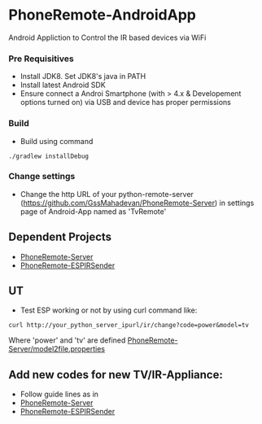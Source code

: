 # PhoneRemote-AndroidApp
Android Appliction to Control the IR based devices via WiFi

### Pre Requisitives
 * Install JDK8. Set JDK8's java in PATH
 * Install latest Android SDK
 * Ensure connect a Androi Smartphone (with > 4.x & Developement options turned on) via USB and device has proper permissions
 
 
 
### Build
 * Build using command
 
 ```
 ./gradlew installDebug
 ```
 
### Change settings
 * Change the http URL of your python-remote-server (https://github.com/GssMahadevan/PhoneRemote-Server) in settings page of Android-App named as 'TvRemote'
 
## Dependent Projects
 * [PhoneRemote-Server](https://github.com/GssMahadevan/PhoneRemote-Server)
 * [PhoneRemote-ESPIRSender](https://github.com/GssMahadevan/PhoneRemote-ESPIRSender)
 

## UT
 * Test ESP working or not by using curl command like:
 
 ```
curl http://your_python_server_ipurl/ir/change?code=power&model=tv
```

Where 'power' and 'tv' are defined [PhoneRemote-Server/model2file.properties](https://github.com/GssMahadevan/PhoneRemote-Server/blob/master/model2file.properties)


## Add new codes for new TV/IR-Appliance:
 * Follow guide lines as in 
  * [PhoneRemote-Server](https://github.com/GssMahadevan/PhoneRemote-Server)
  * [PhoneRemote-ESPIRSender](https://github.com/GssMahadevan/PhoneRemote-ESPIRSender)

